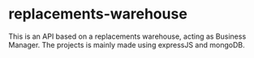 # replacements-warehouse
This is an API based on a replacements warehouse, acting as Business Manager. The projects is mainly made using expressJS and mongoDB. 
